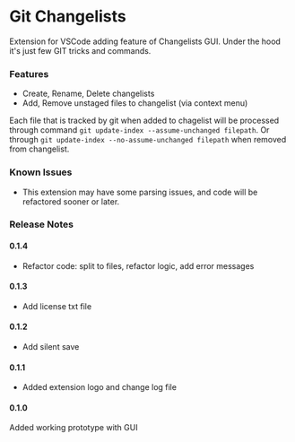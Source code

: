 # Git Changelists

Extension for VSCode adding feature of Changelists GUI. Under the hood it's just few GIT tricks and commands.

### Features

- Create, Rename, Delete changelists
- Add, Remove unstaged files to changelist (via context menu)

Each file that is tracked by git when added to chagelist will be processed through command `git update-index --assume-unchanged filepath`.
Or through `git update-index --no-assume-unchanged filepath` when removed from changelist.

### Known Issues

- This extension may have some parsing issues, and code will be refactored sooner or later.

### Release Notes

#### 0.1.4

- Refactor code: split to files, refactor logic, add error messages

#### 0.1.3

- Add license txt file

#### 0.1.2

- Add silent save

#### 0.1.1

- Added extension logo and change log file

#### 0.1.0

Added working prototype with GUI
